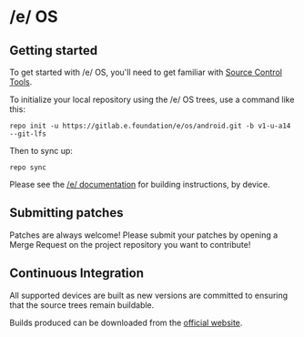 /e/ OS
===========

Getting started
---------------

To get started with /e/ OS, you'll need to get familiar with [Source Control Tools](https://source.android.com/setup/develop).

To initialize your local repository using the /e/ OS trees, use a command like this:
```
repo init -u https://gitlab.e.foundation/e/os/android.git -b v1-u-a14 --git-lfs
```
Then to sync up:
```
repo sync
```
Please see the [/e/ documentation](https://doc.e.foundation/how-tos/#build-e-for-a-device) for building instructions, by device.


Submitting patches
------------------
Patches are always welcome! Please submit your patches by opening a Merge Request on the project repository you want to contribute!


Continuous Integration
--------

All supported devices are built as new versions are committed to ensuring that the source trees remain buildable.

Builds produced can be downloaded from the [official website](https://doc.e.foundation/devices/).
